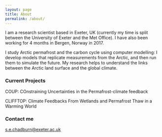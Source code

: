 ```yaml
---
layout: page
title: About
permalink: /about/
---
```


I am a research scientist based in Exeter, UK (currently my time is split between the University of Exeter and the Met Office). I have also been working for 4 months in Bergen, Norway in 2017.

I study Arctic permafrost and the carbon cycle using computer modelling: I develop models that replicate measurements from the Arctic, and then run them to simulate the future. My research helps to understand the links between the Arctic land surface and the global climate.

### Current Projects

COUP: COnstraining Uncertainties in the Permafrost-climate feedback

CLIFFTOP: Climate Feedbacks From Wetlands and Permafrost Thaw in a Warming World

### Contact me

[s.e.chadburn@exeter.ac.uk](mailto:s.e.chadburn@exeter.ac.uk)
